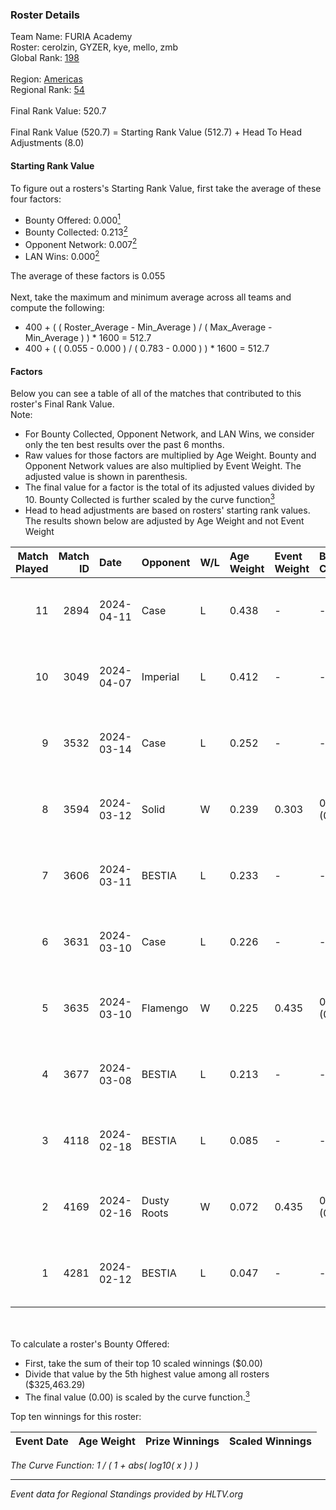 ### Roster Details<br />
Team Name: FURIA Academy<br />
Roster: cerolzin, GYZER, kye, mello, zmb<br />
Global Rank: [198](../standings_global.md)<br />
<br />
Region: [Americas]( ../standings_americas.md)<br />
Regional Rank: [54]( ../standings_americas.md)<br />
<br />
Final Rank Value:  520.7<br />
<br />
Final Rank Value (520.7) = Starting Rank Value (512.7) + Head To Head Adjustments (8.0)<br />

#### Starting Rank Value<br />
To figure out a rosters's Starting Rank Value, first take the average of these four factors:<br />
- Bounty Offered: 0.000[<sup>1</sup>](#table2)
- Bounty Collected: 0.213[<sup>2</sup>](#table1)
- Opponent Network: 0.007[<sup>2</sup>](#table1)
- LAN Wins: 0.000[<sup>2</sup>](#table1)

The average of these factors is 0.055<br />
<br />
Next, take the maximum and minimum average across all teams and compute the following:<br />
- 400 + ( ( Roster_Average - Min_Average ) / ( Max_Average - Min_Average ) ) * 1600 = 512.7
- 400 + ( ( 0.055 - 0.000 ) / ( 0.783 - 0.000 ) ) * 1600 = 512.7


#### Factors<br />
Below you can see a table of all of the matches that contributed to this roster's Final Rank Value.<br />
Note:<br />

- For Bounty Collected, Opponent Network, and LAN Wins, we consider only the ten best results over the past 6 months.
- Raw values for those factors are multiplied by Age Weight. Bounty and Opponent Network values are also multiplied by Event Weight. The adjusted value is shown in parenthesis.
- The final value for a factor is the total of its adjusted values divided by 10. Bounty Collected is further scaled by the curve function[<sup>3</sup>](#curveFunction)
- Head to head adjustments are based on rosters' starting rank values. The results shown below are adjusted by Age Weight and not Event Weight
<span id="table1"></span><br />


| Match Played | Match ID | Date       | Opponent    | W/L | Age Weight | Event Weight | Bounty Collected | Opponent Network | LAN Wins  | H2H Adj. | Roster                                |
| -: | -: | :- | :- | :- | :- | :- | :- | :- | :- | -: | :- |
|           11 |     2894 | 2024-04-11 | Case        | L   | 0.438      | -            | -                | -                | -         |    -1.43 | cerolzin, GYZER, kye, mello, zmb      |
|           10 |     3049 | 2024-04-07 | Imperial    | L   | 0.412      | -            | -                | -                | -         |    -0.18 | Bruninho, cerolzin, GYZER, kye, mello |
|            9 |     3532 | 2024-03-14 | Case        | L   | 0.252      | -            | -                | -                | -         |    -0.77 | Bruninho, cerolzin, GYZER, kye, mello |
|            8 |     3594 | 2024-03-12 | Solid       | W   | 0.239      | 0.303        | 0.025 (0.002)    | 0.835 (0.060)    | 0 (0.000) |     6.71 | Bruninho, cerolzin, GYZER, kye, mello |
|            7 |     3606 | 2024-03-11 | BESTIA      | L   | 0.233      | -            | -                | -                | -         |    -0.43 | Bruninho, cerolzin, GYZER, kye, mello |
|            6 |     3631 | 2024-03-10 | Case        | L   | 0.226      | -            | -                | -                | -         |    -0.63 | Bruninho, cerolzin, GYZER, kye, mello |
|            5 |     3635 | 2024-03-10 | Flamengo    | W   | 0.225      | 0.435        | 0.000 (0.000)    | 0.015 (0.001)    | 0 (0.000) |     3.36 | Bruninho, cerolzin, GYZER, kye, mello |
|            4 |     3677 | 2024-03-08 | BESTIA      | L   | 0.213      | -            | -                | -                | -         |    -0.37 | Bruninho, cerolzin, GYZER, kye, mello |
|            3 |     4118 | 2024-02-18 | BESTIA      | L   | 0.085      | -            | -                | -                | -         |    -0.15 | Bruninho, cerolzin, GYZER, kye, mello |
|            2 |     4169 | 2024-02-16 | Dusty Roots | W   | 0.072      | 0.435        | 0.006 (0.000)    | 0.368 (0.011)    | 0 (0.000) |     1.96 | Bruninho, cerolzin, GYZER, kye, mello |
|            1 |     4281 | 2024-02-12 | BESTIA      | L   | 0.047      | -            | -                | -                | -         |    -0.08 | Bruninho, cerolzin, GYZER, kye, mello |

<br />
<span id="table2"></span><br />
To calculate a roster's Bounty Offered:<br />

- First, take the sum of their top 10 scaled winnings ($0.00)
- Divide that value by the 5th highest value among all rosters ($325,463.29)
- The final value (0.00) is scaled by the curve function.[<sup>3</sup>](#curveFunction)

Top ten winnings for this roster:<br />

| Event Date | Age Weight | Prize Winnings | Scaled Winnings |
| :- | -: | :- | :- |


<span id="curveFunction"></span>_The Curve Function: 1 / ( 1 + abs( log10( x ) ) )_<br />

---
_Event data for Regional Standings provided by HLTV.org_<br />
